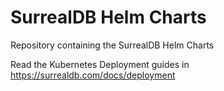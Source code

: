 # SurrealDB Helm Charts

Repository containing the SurrealDB Helm Charts

Read the Kubernetes Deployment guides in https://surrealdb.com/docs/deployment
